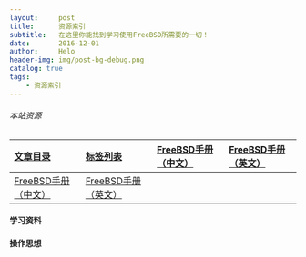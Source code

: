 ```yaml
---
layout:     post
title:      资源索引
subtitle:   在这里你能找到学习使用FreeBSD所需要的一切！
date:       2016-12-01
author:     Helo
header-img: img/post-bg-debug.png
catalog: true
tags:
    - 资源索引
---
```


###### 本站资源
[文章目录](https://chinafreebsd.org/tags/)  |  [标签列表](https://chinafreebsd.org/tags/)  |  [FreeBSD手册（中文）](https://chinafreebsd.org/tags/)  |  [FreeBSD手册（英文）](https://chinafreebsd.org/tags/)  
:-  |  :-  |  :- |  :-
[FreeBSD手册（中文）](https://chinafreebsd.org/tags/)  |  [FreeBSD手册（英文）](https://chinafreebsd.org/tags/)|


#### 学习资料

#### 操作思想

